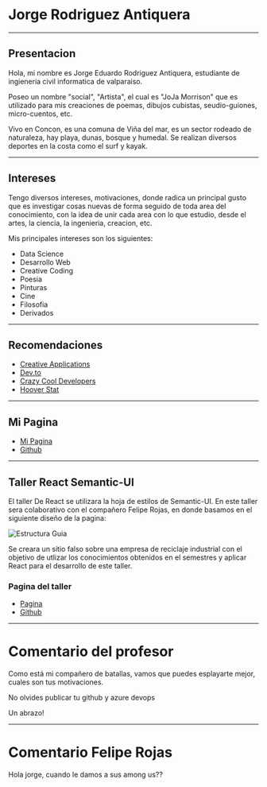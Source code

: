 # Jorge Rodriguez Antiquera
***
## Presentacion
Hola, mi nombre es Jorge Eduardo Rodriguez Antiquera, estudiante de ingieneria civil informatica de valparaiso. 

Poseo un nombre "social", "Artista", el cual es "JoJa Morrison" que es utilizado para mis creaciones de poemas, dibujos cubistas, seudio-guiones, micro-cuentos, etc. 

Vivo en Concon, es una comuna de Viña del mar, es un sector rodeado de naturaleza, hay playa, dunas, bosque y humedal.
Se realizan diversos deportes en la costa como el surf y kayak.
***
## Intereses
Tengo diversos intereses, motivaciones, donde radica un principal gusto que es investigar cosas nuevas de forma seguido de toda area del conocimiento, con la idea de unir cada area con lo que estudio, desde el artes, la ciencia, la ingenieria, creacion, etc.

Mis principales intereses son los siguientes:
- Data Science
- Desarrollo Web
- Creative Coding
- Poesia
- Pinturas
- Cine
- Filosofia
- Derivados

***
## Recomendaciones 

- [Creative Applications](https://www.creativeapplications.net/)
- [Dev.to](https://dev.to/)
- [Crazy Cool Developers](https://crazycooldevelopers.github.io/)
- [Hoover Stat](https://www.hoverstat.es/?fbclid=IwAR320tc2JX5UxdAsE1dtgk1cHOs-bNpHDPcjGyV2hjqQ6NIOkqF9JniXipI)
***
## Mi Pagina
- [Mi Pagina](https://jorgerodrigueza.me/)
- [Github](https://github.com/jorgeRodriguezAntiquera/wiki-uv)
***
## Taller React Semantic-UI
El taller De React se utilizara la hoja de estilos de Semantic-UI. En este taller sera colaborativo con el compañero Felipe Rojas, en donde basamos en el siguiente diseño de la pagina:



![Estructura Guia](https://www.101computing.net/wp/wp-content/uploads/HTML-Layout-2.png)

Se creara un sitio falso sobre una empresa de reciclaje industrial con el objetivo de utlizar los conocimientos obtenidos en el semestres y aplicar React para el desarrollo de este taller.
### Pagina del taller
- [Pagina](https://semantic-ui.feliperojas.me/)
- [Github](https://github.com/jorgeRodriguezAntiquera/semantic-intro)
*** 
# Comentario del profesor

Como está mi compañero de batallas, vamos que puedes esplayarte mejor, cuales son tus motivaciones.

No olvides publicar tu github y azure devops

Un abrazo!
***
# Comentario Felipe Rojas

Hola jorge, cuando le damos a sus among us??
